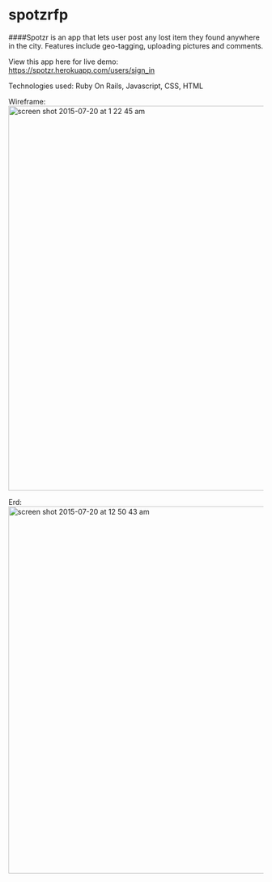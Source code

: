 # spotzrfp


####Spotzr is an app that lets user post any lost item they found anywhere in the city.  Features include geo-tagging, uploading pictures and comments.

View this app here for live demo:
https://spotzr.herokuapp.com/users/sign_in

Technologies used:
Ruby On Rails, Javascript, CSS, HTML

Wireframe:
<img width="761" alt="screen shot 2015-07-20 at 1 22 45 am" src="https://cloud.githubusercontent.com/assets/11238271/8775610/e4cc6210-2eb7-11e5-9ee0-45d81595e189.png">

Erd:
<img width="726" alt="screen shot 2015-07-20 at 12 50 43 am" src="https://cloud.githubusercontent.com/assets/11238271/8775612/e7c4adec-2eb7-11e5-917b-928070d20ba2.png">

